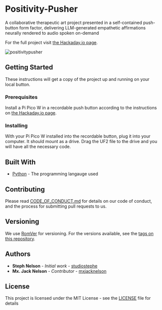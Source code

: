 # Positivity-Pusher

A collaborative therapeutic art project presented in a self-contained push-button form factor, delivering LLM-generated empathetic affirmations neurally rendered to audio spoken on-demand

For the full project visit [the Hackaday.io page](https://hackaday.io/project/190629-the-positivity-pusher). 

![positivitypusher](https://github.com/StephAndJacksWorkshop/Positivity-Pusher/assets/131804912/24796d7d-651d-4a81-9c3c-490ebd30408b)

## Getting Started

These instructions will get a copy of the project up and running on your local button.

### Prerequisites

Install a Pi Pico W in a recordable push button according to the instructions on [the Hackaday.io page](https://hackaday.io/project/190629-the-positivity-pusher). 

### Installing

With your Pi Pico W installed into the recordable button, plug it into your computer. It should mount as a drive. Drag the UF2 file to the drive and you will have all the necessary code.


## Built With

* [Python](https://www.python.org) - The programming langauge used

## Contributing

Please read [CODE_OF_CONDUCT.md](CODE_OF_CONDUCT.md) for details on our code of conduct, and the process for submitting pull requests to us.

## Versioning

We use [RomVer](https://github.com/romversioning/romver) for versioning. For the versions available, see the [tags on this repository](https://github.com/stephandjacksworkshop/positivitpusher/tags). 

## Authors

* **Steph Nelson** - *Initial work* - [studiostephe](https://github.com/studiostephe)
* **Mx. Jack Nelson** - *Contributor* - [mxjacknelson](https://github.com/mxjacknelson)

## License

This project is licensed under the MIT License - see the [LICENSE](LICENSE) file for details
